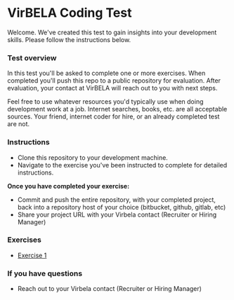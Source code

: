 # VirBELA Coding Test #

Welcome. We've created this test to gain insights into your development skills. Please follow the instructions below.

### Test overview ###

In this test you'll be asked to complete one or more exercises. When completed you'll push this repo to a public repository for evaluation. After evaluation, your contact at VirBELA will reach out to you with next steps.

Feel free to use whatever resources you'd typically use when doing development work at a job. Internet searches, books, etc. are all acceptable sources. Your friend, internet coder for hire, or an already completed test are not.

### Instructions ###

* Clone this repository to your development machine.
* Navigate to the exercise you've been instructed to complete for detailed instructions.

**Once you have completed your exercise:**

* Commit and push the entire repository, with your completed project, back into a repository host of your choice (bitbucket, github, gitlab, etc)
* Share your project URL with your Virbela contact (Recruiter or Hiring Manager)

### Exercises ###

* [Exercise 1](./Exercise1/EXERCISE_1.md)

### If you have questions ###

* Reach out to your Virbela contact (Recruiter or Hiring Manager)
